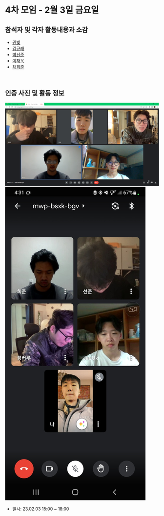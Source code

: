 # 4차 모임 - 2월 3일 금요일

## 참석자 및 각자 활동내용과 소감
- [권빛](./%EA%B6%8C%EB%B9%9B.md)
- [김규래](./%EA%B9%80%EA%B7%9C%EB%9E%98.md)
- [박선준](./%EB%B0%95%EC%84%A0%EC%A4%80.md)
- [이재욱](./%EC%9D%B4%EC%9E%AC%EC%9A%B1.md)
- [채희준](./%EC%B1%84%ED%9D%AC%EC%A4%80.md)

<br>

## 인증 사진 및 활동 정보
![image](./%EC%9D%B8%EC%A6%9D%EC%82%AC%EC%A7%841.png)
![image](./%EC%9D%B8%EC%A6%9D%EC%82%AC%EC%A7%842.jpg)

- 일시: 23.02.03 15:00 ~ 18:00